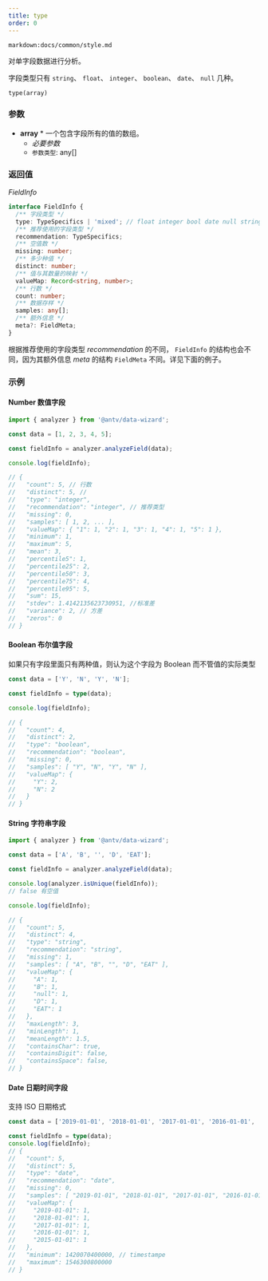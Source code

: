 ```yaml
---
title: type
order: 0
---
```


`markdown:docs/common/style.md`

<div class="doc-md">

对单字段数据进行分析。

字段类型只有 `string`、 `float`、 `integer`、 `boolean`、 `date`、 `null` 几种。

```sign
type(array)
```

### 参数

* **array** * 一个包含字段所有的值的数组。
  * _必要参数_
  * `参数类型`: any[]

### 返回值

*FieldInfo*

```ts
interface FieldInfo {
  /** 字段类型 */
  type: TypeSpecifics | 'mixed'; // float integer bool date null string mixed
  /** 推荐使用的字段类型 */
  recommendation: TypeSpecifics;
  /** 空值数 */
  missing: number;
  /** 多少种值 */
  distinct: number;
  /** 值与其数量的映射 */
  valueMap: Record<string, number>;
  /** 行数 */
  count: number;
  /** 数据存样 */
  samples: any[];
  /** 额外信息 */
  meta?: FieldMeta;
}
```

根据推荐使用的字段类型 *recommendation* 的不同， `FieldInfo` 的结构也会不同，因为其额外信息 *meta* 的结构 `FieldMeta` 不同。详见下面的例子。

### 示例

#### Number 数值字段

```ts
import { analyzer } from '@antv/data-wizard';

const data = [1, 2, 3, 4, 5];

const fieldInfo = analyzer.analyzeField(data);

console.log(fieldInfo);

// {
//   "count": 5, // 行数
//   "distinct": 5, //
//   "type": "integer",
//   "recommendation": "integer", // 推荐类型
//   "missing": 0,
//   "samples": [ 1, 2, ... ],
//   "valueMap": { "1": 1, "2": 1, "3": 1, "4": 1, "5": 1 },
//   "minimum": 1,
//   "maximum": 5,
//   "mean": 3,
//   "percentile5": 1,
//   "percentile25": 2,
//   "percentile50": 3,
//   "percentile75": 4,
//   "percentile95": 5,
//   "sum": 15,
//   "stdev": 1.4142135623730951, //标准差
//   "variance": 2, // 方差
//   "zeros": 0
// }
```

#### Boolean 布尔值字段

如果只有字段里面只有两种值，则认为这个字段为 Boolean 而不管值的实际类型

```ts
const data = ['Y', 'N', 'Y', 'N'];

const fieldInfo = type(data);

console.log(fieldInfo);

// {
//   "count": 4,
//   "distinct": 2,
//   "type": "boolean",
//   "recommendation": "boolean",
//   "missing": 0,
//   "samples": [ "Y", "N", "Y", "N" ],
//   "valueMap": {
//     "Y": 2,
//     "N": 2
//   }
// }
```

#### String 字符串字段

```ts
import { analyzer } from '@antv/data-wizard';

const data = ['A', 'B', '', 'D', 'EAT'];

const fieldInfo = analyzer.analyzeField(data);

console.log(analyzer.isUnique(fieldInfo));
// false 有空值

console.log(fieldInfo);

// {
//   "count": 5,
//   "distinct": 4,
//   "type": "string",
//   "recommendation": "string",
//   "missing": 1,
//   "samples": [ "A", "B", "", "D", "EAT" ],
//   "valueMap": {
//     "A": 1,
//     "B": 1,
//     "null": 1,
//     "D": 1,
//     "EAT": 1
//   },
//   "maxLength": 3,
//   "minLength": 1,
//   "meanLength": 1.5,
//   "containsChar": true,
//   "containsDigit": false,
//   "containsSpace": false,
// }
```

#### Date 日期时间字段

支持 ISO 日期格式

```ts
const data = ['2019-01-01', '2018-01-01', '2017-01-01', '2016-01-01', '2015-01-01'];

const fieldInfo = type(data);
console.log(fieldInfo);
// {
//   "count": 5,
//   "distinct": 5,
//   "type": "date",
//   "recommendation": "date",
//   "missing": 0,
//   "samples": [ "2019-01-01", "2018-01-01", "2017-01-01", "2016-01-01", "2015-01-01" ],
//   "valueMap": {
//     "2019-01-01": 1,
//     "2018-01-01": 1,
//     "2017-01-01": 1,
//     "2016-01-01": 1,
//     "2015-01-01": 1
//   },
//   "minimum": 1420070400000, // timestampe
//   "maximum": 1546300800000
// }
```

</div>
